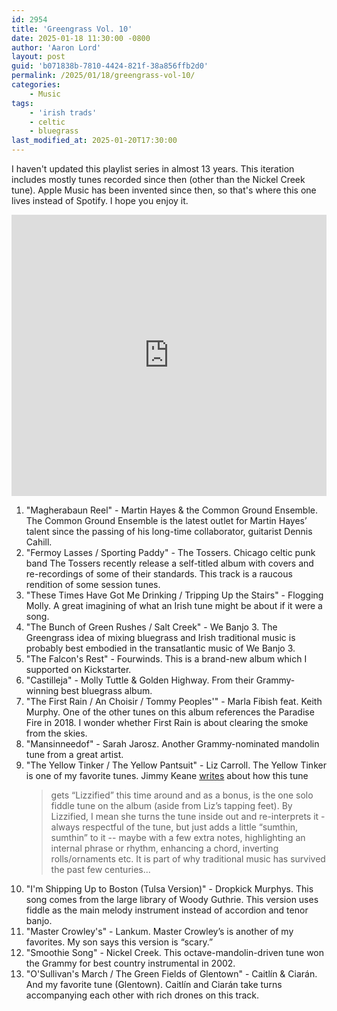 ```yaml
---
id: 2954
title: 'Greengrass Vol. 10'
date: 2025-01-18 11:30:00 -0800
author: 'Aaron Lord'
layout: post
guid: 'b071838b-7810-4424-821f-38a856ffb2d0'
permalink: /2025/01/18/greengrass-vol-10/
categories:
    - Music
tags:
    - 'irish trads'
    - celtic
    - bluegrass
last_modified_at: 2025-01-20T17:30:00
---
```


I haven't updated this playlist series in almost 13 years. This iteration includes mostly tunes recorded since then (other than the Nickel Creek tune). Apple Music has been invented since then, so that's where this one lives instead of Spotify. I hope you enjoy it.

<iframe allow="autoplay *; encrypted-media *;" frameborder="0" height="450" style="width:100%;max-width:660px;overflow:hidden;background:transparent;" sandbox="allow-forms allow-popups allow-same-origin allow-scripts allow-storage-access-by-user-activation allow-top-navigation-by-user-activation" src="https://embed.music.apple.com/us/playlist/greengrass-vol-10/pl.u-Ng3Eaf2opVv"></iframe>

1. "Magherabaun Reel" - Martin Hayes & the Common Ground Ensemble. The Common Ground Ensemble is the latest outlet for Martin Hayes’ talent since the passing of his long-time collaborator, guitarist Dennis Cahill.
3. "Fermoy Lasses / Sporting Paddy" - The Tossers. Chicago celtic punk band The Tossers recently release a self-titled album with covers and re-recordings of some of their standards. This track is a raucous rendition of some session tunes.
4. "These Times Have Got Me Drinking / Tripping Up the Stairs" - Flogging Molly. A great imagining of what an Irish tune might be about if it were a song.
5. "The Bunch of Green Rushes / Salt Creek" - We Banjo 3. The Greengrass idea of mixing bluegrass and Irish traditional music is probably best embodied in the transatlantic music of We Banjo 3.
6. "The Falcon's Rest" - Fourwinds. This is a brand-new album which I supported on Kickstarter.
7. "Castilleja" - Molly Tuttle & Golden Highway. From their Grammy-winning best bluegrass album.
8. "The First Rain / An Choisir / Tommy Peoples'" - Marla Fibish feat. Keith Murphy. One of the other tunes on this album references the Paradise Fire in 2018. I wonder whether First Rain is about clearing the smoke from the skies.
9. "Mansinneedof" - Sarah Jarosz. Another Grammy-nominated mandolin tune from a great artist.
10. "The Yellow Tinker / The Yellow Pantsuit" - Liz Carroll. The Yellow Tinker is one of my favorite tunes. Jimmy Keane [writes](https://jimmykeane.com/blogs/blather/posts/2032752/review-liz-carroll-on-the-offbeat) about how this tune 
    > gets “Lizzified” this time around and as a bonus, is the one solo fiddle tune on the album (aside from Liz’s tapping feet). By Lizzified, I mean she turns the tune inside out and re-interprets it - always respectful of the tune, but just adds a little “sumthin, sumthin” to it -- maybe with a few extra notes, highlighting an internal phrase or rhythm, enhancing a chord, inverting rolls/ornaments etc. It is part of why traditional music has survived the past few centuries...
11. "I'm Shipping Up to Boston (Tulsa Version)" - Dropkick Murphys. This song comes from the large library of Woody Guthrie. This version uses fiddle as the main melody instrument instead of accordion and tenor banjo.
12. "Master Crowley's" - Lankum. Master Crowley’s is another of my favorites. My son says this version is “scary.”
13. "Smoothie Song" - Nickel Creek. This octave-mandolin-driven tune won the Grammy for best country instrumental in 2002.
14. "O'Sullivan's March / The Green Fields of Glentown" - Caitlín & Ciarán. And my favorite tune (Glentown). Caitlín and Ciarán take turns accompanying each other with rich drones on this track.
